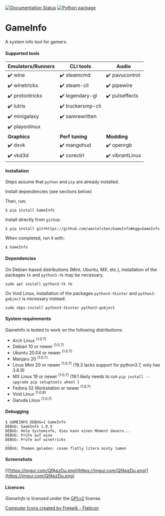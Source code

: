 [![Documentation Status](https://readthedocs.org/projects/gameinfo/badge/?version=latest)](https://gameinfo.readthedocs.io/en/latest/?badge=latest) [![Python package](https://github.com/amstelchen/GameInfo/actions/workflows/python-package-no-pytest.yml/badge.svg)](https://github.com/amstelchen/GameInfo/actions/workflows/python-package-no-pytest.yml)

<h1>GameInfo</h1>

A system info tool for gamers.

#### Supported tools

|__Emulators/Runners__|__CLI tools__|__Audio__|
|-|-|-|
|:heavy_check_mark: wine  |:heavy_check_mark: steamcmd  |:heavy_check_mark: pavucontrol
|:heavy_check_mark: winetricks  |:heavy_check_mark: steam-cli  |:heavy_check_mark: pipewire
|:heavy_check_mark: protontricks  |:heavy_check_mark: legendary-gl |:heavy_check_mark: pulseffects
|:heavy_check_mark: lutris  |:heavy_check_mark: truckersmp-cli  |
|:heavy_check_mark: minigalaxy  |:heavy_check_mark: samrewritten  |
|:heavy_check_mark: playonlinux  ||
|__Graphics__|__Perf tuning__|__Modding__|
|:heavy_check_mark: dxvk  |:heavy_check_mark: mangohud  |:heavy_check_mark: openrgb
|:heavy_check_mark: vkd3d  |:heavy_check_mark: corectrl  |:heavy_check_mark: vibrantLinux 

#### Installation

Steps assume that `python` and `pip` are already installed.

Install dependencies (see sections below)

Then, run:

    $ pip install GameInfo

Install directly from ``github``:


    $ pip install git+https://github.com/amstelchen/GameInfo#egg=GameInfo

When completed, run it with:

    $ GameInfo

#### Dependencies

On Debian-based distributions (Mint, Ubuntu, MX, etc.), installation of the packages `tk` and `python3-tk` may be necessary.

    sudo apt install python3-tk tk

On Void Linux, installation of the packages `python3-tkinter` and `python3-gobject` is necessary instead.

    sudo xbps-install python3-tkinter python3-gobject


#### System requirements

GameInfo is tested to work on the following distributions:

- Arch Linux <sup>(1.0.7)</sup>
- Debian 10 or newer <sup>(1.0.7)</sup>
- Ubuntu 20.04 or newer <sup>(1.0.7)</sup>
- Manjaro 20 <sup>(1.0.7)</sup>
- Linux Mint 20 or newer <sup>(1.0.7)</sup> (19.3 lacks support for python3.7, only has 3.6.9)
- MX Linux 19 or newer <sup>(1.0.7)</sup> (19.1 likely needs to run `pip install --upgrade pip setuptools wheel `)
- Fedora 32 Workstation or newer <sup>(1.0.7)</sup>
- Void Linux <sup>(1.0.8)</sup>
- Garuda Linux <sup>(1.0.7)</sup>

#### Debugging

```
$ GAMEINFO_DEBUG=1 GameInfo
DEBUG: GameInfo 1.0.5
DEBUG: Hole Systeminfo, dies kann einen Moment dauern...
DEBUG: Prüfe auf wine
DEBUG: Prüfe auf winetricks
...
DEBUG: Themen geladen: cosmo flatly litera minty lumen
```
#### Screenshots

[![https://imgur.com/QfApzDu.png](https://imgur.com/QfApzDu.png)](https://imgur.com/QfApzDu.png)

#### Licences

*GameInfo* is licensed under the [GPLv2](LICENSE) license.

<a href="https://www.flaticon.com/de/kostenlose-icons/computer" title="computer Icons">Computer Icons created by Freepik - Flaticon</a>
